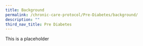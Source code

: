```yaml
---
title: Background
permalink: /chronic-care-protocol/Pre-Diabetes/background/
description: ""
third_nav_title: Pre Diabetes
---
```

This is a placeholder